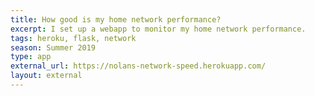 ```yaml
---
title: How good is my home network performance?
excerpt: I set up a webapp to monitor my home network performance.
tags: heroku, flask, network
season: Summer 2019
type: app
external_url: https://nolans-network-speed.herokuapp.com/
layout: external
---
```

